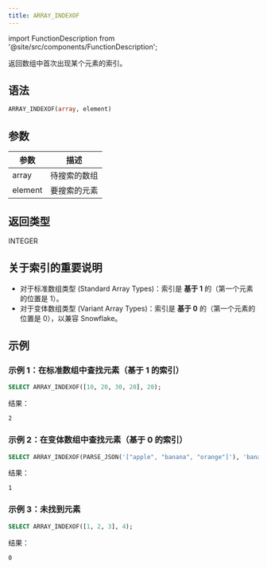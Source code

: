 ```yaml
---
title: ARRAY_INDEXOF
---
```

import FunctionDescription from '@site/src/components/FunctionDescription';

<FunctionDescription description="引入或更新于：v1.2.762"/>

返回数组中首次出现某个元素的索引。

## 语法

```sql
ARRAY_INDEXOF(array, element)
```

## 参数

| 参数     | 描述         |
|----------|--------------|
| array    | 待搜索的数组 |
| element  | 要搜索的元素 |

## 返回类型

INTEGER

## 关于索引的重要说明

- 对于标准数组类型 (Standard Array Types)：索引是 **基于 1** 的（第一个元素的位置是 1）。
- 对于变体数组类型 (Variant Array Types)：索引是 **基于 0** 的（第一个元素的位置是 0），以兼容 Snowflake。

## 示例

### 示例 1：在标准数组中查找元素（基于 1 的索引）

```sql
SELECT ARRAY_INDEXOF([10, 20, 30, 20], 20);
```

结果：

```
2
```

### 示例 2：在变体数组中查找元素（基于 0 的索引）

```sql
SELECT ARRAY_INDEXOF(PARSE_JSON('["apple", "banana", "orange"]'), 'banana');
```

结果：

```
1
```

### 示例 3：未找到元素

```sql
SELECT ARRAY_INDEXOF([1, 2, 3], 4);
```

结果：

```
0
```